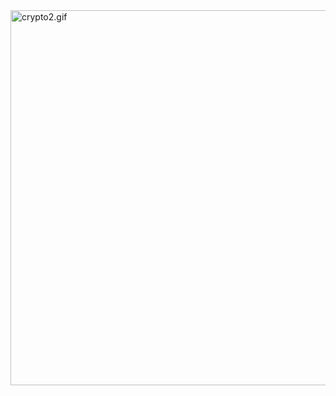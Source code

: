 <img alt="crypto2.gif" src="https://github.com/dabergery/ethereum-rust-code/blob/main/crypto2.gif?raw=true" width="1000" height="600" data-hpc="true" class="Box-sc-g0xbh4-0 kzRgrI">
